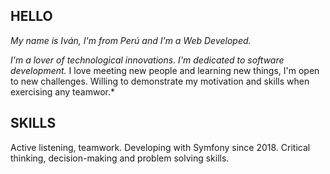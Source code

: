 ## HELLO

*My name is Iván, I'm from Perú and I'm a Web Developed.*

*I'm a lover of technological innovations. I'm dedicated to software development.*
I love meeting new people and learning new things, I'm open to new challenges. Willing to demonstrate my motivation and skills when exercising any teamwor.*

## SKILLS

Active listening, teamwork. 
Developing with Symfony since 2018.
Critical thinking, decision-making and problem solving skills.


